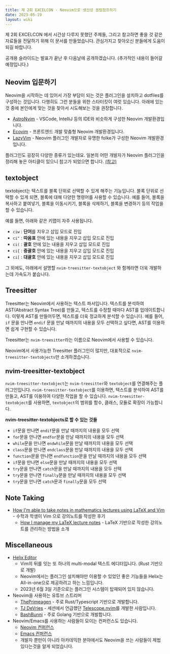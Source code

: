 ```yaml
---
title: 제 2회 EXCELCON - Neovim으로 생산성 퀀텀점프하기
date: 2023-05-19
layout: wiki
---
```


제 2회 EXCELCON 에서 시간상 다루지 못했던 주제들, 그리고 참고하면 좋을 것 같은 자료들을 전달하기 위해 이 문서를 만들었습니다. 관심가지고 찾아오신 분들에게 도움이 되길 바랍니다.

공개용 슬라이드는 발표가 끝난 후 다음날에 공개하겠습니다. (추가적인 내용이 들어갈 예정입니다.)

## Neovim 입문하기

Neovim을 시작하는 데 있어서 가장 부담이 되는 것은 플러그인을 설치하고 dotfiles를 구성하는 것입니다. 다행히도 그런 분들을 위한 스타터킷이 여럿 있습니다. 아래에 있는 것 중에 본인에게 맞는 것을 찾아서 시도해보는 것을 권장합니다.

* [AstroNvim](https://github.com/AstroNvim/AstroNvim) - VSCode, IntelliJ 등의 IDE와 비슷하게 구성한 Neovim 개발환경입니다.
* [Ecovim](https://github.com/eceosse3/nvim) - 프론트엔드 개발 맞춤형 Neovim 개발환경입니다. 
* [LazyVim](https://github.com/lazyvim/lazyvim) - Neovim 플러그인 개발자로 유명한 folke가 구성한 Neovim 개발환경입니다.

플러그인도 굉장히 다양한 종류가 있는데요. 일본의 어떤 개발자가 Neovim 플러그인을 정리해 놓은 아티클이 있으니 참고가 되었으면 합니다. [(참고)](https://zenn.dev/yutakatay/articles/neovim-plugins-2022)

## textobject

textobject는 텍스트를 블록 단위로 선택할 수 있게 해주는 기능입니다. 블록 단위로 선택할 수 있게 되면, 블록에 대해 다양한 명령어를 사용할 수 있습니다. 예를 들어, 블록을 복사하고 붙여넣기, 블록을 이동시키기, 블록을 삭제하기, 블록을 변경하기 등의 작업을 할 수 있습니다.

예를 들면, 아래와 같은 키맵이 자주 사용됩니다.

- `ciw` : **단어**를 지우고 삽입 모드로 진입
- `ci"` : **따옴표** 안에 있는 내용을 지우고 삽입 모드로 진입
- `ci(` : **괄호** 안에 있는 내용을 지우고 삽입 모드로 진입
- `ci{` : **중괄호** 안에 있는 내용을 지우고 삽입 모드로 진입
- `ci[` : **대괄호** 안에 있는 내용을 지우고 삽입 모드로 진입

그 외에도, 아래에서 설명할 `nvim-treesitter-textobject` 와 함께라면 더욱 개발하는데 가속도가 붙습니다.

## Treesitter

Treesitter는 Neovim에서 사용하는 텍스트 파서입니다. 텍스트를 분석하여 AST(Abstract Syntax Tree)를 만들고, 텍스트를 수정할 때마다 AST를 업데이트합니다. 이렇게 AST를 만들어두면, 텍스트를 더욱 정교하게 분석할 수 있습니다. 예를 들어, `if` 문을 만나면 `endif` 문을 만날 때까지의 내용을 모두 선택하고 싶다면, AST를 이용하면 쉽게 구현할 수 있습니다.

Treesitter는 `nvim-treesitter`라는 이름으로 Neovim에서 사용할 수 있습니다.

Neovim에서 사용가능한 Treesitter 플러그인이 많지만, 대표적으로 `nvim-treesitter-textobjects`만 소개하겠습니다.

### <big>nvim-treesitter-textobject</big>

`nvim-treesitter-textobject`는 `nvim-treesitter`와 `textobject`를 연결해주는 플러그인입니다. `nvim-treesitter-textobject`를 이용하면, 텍스트를 분석하여 AST를 만들고, AST를 이용하여 다양한 작업을 할 수 있습니다. `nvim-treesitter-textobject`를 사용하면, `textobject`의 범위를 함수, 클래스, 모듈로 확장이 가능합니다.

**nvim-treesitter-textobjects로 할 수 있는 것들**

- `if`문을 만나면 `endif`문을 만날 때까지의 내용을 모두 선택
- `for`문을 만나면 `endfor`문을 만날 때까지의 내용을 모두 선택 
- `while`문을 만나면 `endwhile`문을 만날 때까지의 내용을 모두 선택
- `class`문을 만나면 `endclass`문을 만날 때까지의 내용을 모두 선택
- `function`문을 만나면 `endfunction`문을 만날 때까지의 내용을 모두 선택
- `if`문을 만나면 `else`문을 만날 때까지의 내용을 모두 선택
- `try`문을 만나면 `catch`문을 만날 때까지의 내용을 모두 선택
- `try`문을 만나면 `finally`문을 만날 때까지의 내용을 모두 선택
- `try`문을 만나면 `catch`문과 `finally`문을 모두 선택


## Note Taking

* [How I'm able to take notes in mathematics lectures using LaTeX and Vim](https://castel.dev/post/lecture-notes-1/) - 수학과 학생이 Vim 으로 강의노트를 작성한 후기
  * [How I manage my LaTeX lecture notes](https://castel.dev/post/lecture-notes-3/) - LaTeX 기반으로 작성한 강의노트를 관리하는 방법을 소개

## Miscellaneous

* [Helix Editor](https://helix-editor.com/)
  * Vim의 뒤를 잇는 또 하나의 multi-modal 텍스트 에디터입니다. (Rust 기반으로 개발)
  * Neovim에서는 플러그인 설치해야만 이용할 수 있었던 좋은 기능들을 Helix는 All-in-one으로 제공하려고 하는 느낌입니다.
  * 2023년 6월 3일 기준으로는 플러그인 시스템이 탑재되어 있지 않습니다. 
* Neovim을 사용하는 유튜브 스트리머 
  * [ThePrimeagen](https://youtube.com/ThePrimeagen) - 주로 Rust/Typescript 기반으로 개발합니다.
  * [TJ DeVries](https://youtube.com/teej_dv) - 세션에서 언급했던 [Telescope.nvim](https://github.com/nvim-telescope/telescope.nvim)를 개발한 사람입니다.
  * [BashBunni](https://youtube.com/bashbunni) - 주로 Golang 기반으로 개발합니다.
* Neovim/Emacs를 사용하는 사람들이 모이는 컨퍼런스도 있습니다.
  * [Neovim 컨퍼런스](https://www.neovimconf.live/)
  * [Emacs 컨퍼런스](https://emacsconf.org/)
  * 개발자 뿐만이 아니라 아카데믹한 분야에서도 Neovim을 쓰는 사람들이 제법 있다는것을 알게 되었습니다.
